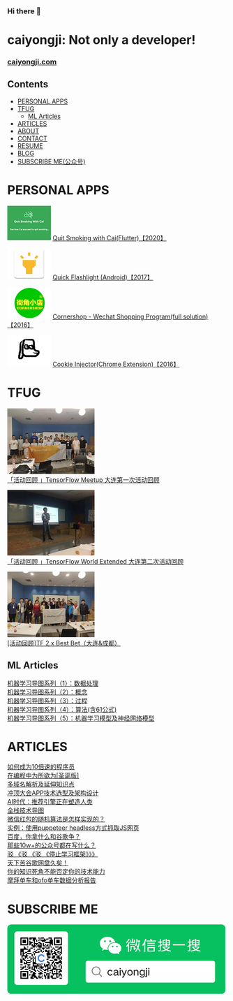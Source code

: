 ### Hi there 👋
# caiyongji: Not only a developer!

### [caiyongji.com](http://caiyongji.com)

Contents
-----------------

- [PERSONAL APPS](#PERSONAL-APPS)
- [TFUG](#TFUG)
  - [ML Articles](#ML-Articles)
- [ARTICLES](#ARTICLES)
- [ABOUT](http://caiyongji.com/#about)
- [CONTACT](http://caiyongji.com/#contact)
- [RESUME](http://caiyongji.com/resume/index.html)
- [BLOG](http://blog.caiyongji.com/)
- [SUBSCRIBE ME(公众号)](#SUBSCRIBE-ME)


# PERSONAL APPS #
![](images/quit-smoking.png)
[Quit Smoking with Cai(Flutter)【2020】](https://play.google.com/store/apps/details?id=com.caiyongji.quit_smoking)

![](images/quick-flashlight.png)
[Quick Flashlight (Android)【2017】](https://play.google.com/store/apps/details?id=com.caiyongji.flashlight.quickflashlight)

![](images/cornershop.png)
[Cornershop - Wechat Shopping Program(full solution)【2016】](https://github.com/caiyongji/cornershop)

![](images/cookie-injector.png)
[Cookie Injector(Chrome Extension)【2016】](https://chrome.google.com/webstore/detail/cookie-injector/mflfghebbbnmdnkhbnmhajalhbgalklk)

# TFUG #

![](images/tfug1.jpg)  
[「活动回顾 」TensorFlow Meetup 大连第一次活动回顾](https://mp.weixin.qq.com/s/XpvfGSTPjyFzKfgSbMsJGw)

![](images/tfug2.jpg)  
[「活动回顾 」TensorFlow World Extended 大连第二次活动回顾](https://mp.weixin.qq.com/s/wzRgmwJcf34GubTKlFPNsg)

![](images/tfug2-2.jpg)  
[[活动回顾]TF 2.x Best Bet（大连&成都）](https://mp.weixin.qq.com/s/nq2CpvqBstgVQfNo2gDYZQ)

## ML Articles ##

[机器学习导图系列（1）：数据处理](http://blog.caiyongji.com/2019/04/07/machine-learning-mid-map-1.html)  
[机器学习导图系列（2）：概念](http://blog.caiyongji.com/2019/04/08/machine-learning-mid-map-2.html)  
[机器学习导图系列（3）：过程](http://blog.caiyongji.com/2019/04/09/machine-learning-mid-map-3.html)  
[机器学习导图系列（4）：算法(含61公式)](http://blog.caiyongji.com/2019/04/10/machine-learning-mid-map-4.html)  
[机器学习导图系列（5）：机器学习模型及神经网络模型](http://blog.caiyongji.com/2019/04/11/machine-learning-mid-map-5.html)  

# ARTICLES #
[如何成为10倍速的程序员](http://blog.caiyongji.com/2017/12/20/how-to-be-10x-programmer.html)  
[在编程中为所欲为[圣诞版]](http://blog.caiyongji.com/2017/12/25/program-anything.html)  
[多域名解析及延伸知识点](http://blog.caiyongji.com/2018/01/04/domain-name-analysis.html)  
[冲顶大会APP技术选型及架构设计](http://blog.caiyongji.com/2018/01/04/chongdingdahui-tech-design.html)  
[AI时代：推荐引擎正在塑造人类](http://blog.caiyongji.com/2018/01/13/ai-era.html)  
[全栈技术导图](http://blog.caiyongji.com/2018/01/25/full-stack-mapping.html)  
[微信红包的随机算法是怎样实现的？](http://blog.caiyongji.com/2018/01/30/wechat-red-envelope-algorithmn-design.html)  
[实例：使用puppeteer headless方式抓取JS网页](http://blog.caiyongji.com/2018/05/09/puppeteer-headless-grap-web-pages.html)  
[百度，你拿什么和谷歌争？](http://blog.caiyongji.com/2018/08/08/how-can-baidu-fight-with-google.html)  
[那些10w+的公众号都在写什么？](http://blog.caiyongji.com/2018/08/14/what-does-wechat-official-account-writing.html)  
[驳 《驳 《驳 《停止学习框架》》》](http://blog.caiyongji.com/2018/12/21/refute-refute-refute-stop-learning-frameworks.html)  
[天下苦谷歌网盘久矣！](http://blog.caiyongji.com/2020/04/17/baidupan.html)  
[你的知识死角不能否定你的技术能力](http://blog.caiyongji.com/2018/05/27/your-knowledge-died-corner.html)  
[摩拜单车和ofo单车数据分析报告](http://blog.caiyongji.com/2017/12/21/shared-bike.html)  

# SUBSCRIBE ME #
![](images/qrcode-search-caiyongji.png) 


<!--
**caiyongji/caiyongji** is a ✨ _special_ ✨ repository because its `README.md` (this file) appears on your GitHub profile.

Here are some ideas to get you started:

- 🔭 I’m currently working on ...
- 🌱 I’m currently learning ...
- 👯 I’m looking to collaborate on ...
- 🤔 I’m looking for help with ...
- 💬 Ask me about ...
- 📫 How to reach me: ...
- 😄 Pronouns: ...
- ⚡ Fun fact: ...
-->
